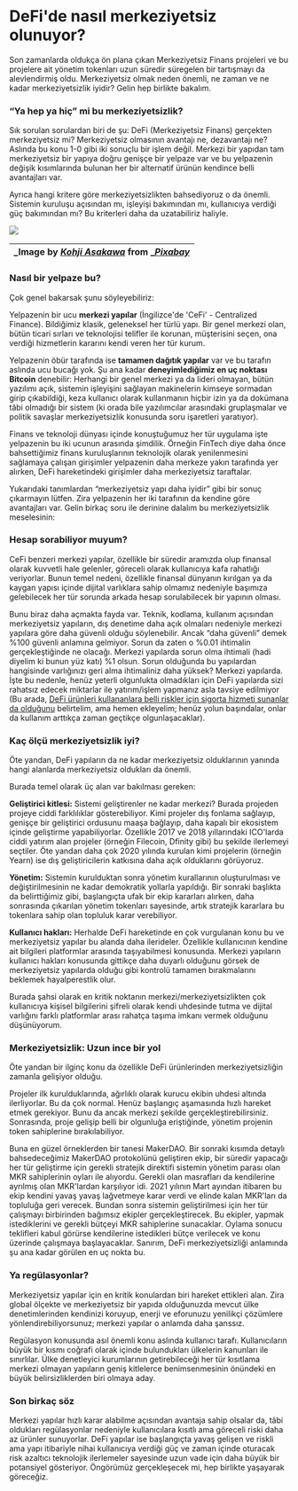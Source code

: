 # DeFi'de nasıl merkeziyetsiz olunuyor?

Son zamanlarda oldukça ön plana çıkan Merkeziyetsiz Finans projeleri ve bu projelere ait yönetim tokenları uzun süredir süregelen bir tartışmayı da alevlendirmiş oldu. Merkeziyetsiz olmak neden önemli, ne zaman ve ne kadar merkeziyetsizlik iyidir? Gelin hep birlikte bakalım.&#x20;

### “Ya hep ya hiç” mi bu merkeziyetsizlik?

Sık sorulan sorulardan biri de şu: DeFi (Merkeziyetsiz Finans) gerçekten merkeziyetsiz mi? Merkeziyetsiz olmasının avantajı ne, dezavantajı ne? Aslında bu konu 1-0 gibi iki sonuçlu bir işlem değil. Merkezi bir yapıdan tam merkeziyetsiz bir yapıya doğru genişçe bir yelpaze var ve bu yelpazenin değişik kısımlarında bulunan her bir alternatif ürünün kendince belli avantajları var.

Ayrıca hangi kritere göre merkeziyetsizlikten bahsediyoruz o da önemli. Sistemin kuruluşu açısından mı, işleyişi bakımından mı, kullanıcıya verdiği güç bakımından mı? Bu kriterleri daha da uzatabiliriz haliyle.

![](../.gitbook/assets/010805-defiden-cefiye-flower-field-250016\_1280.jpg)

| _Image by _[_Kohji Asakawa_](https://pixabay.com/users/DeltaWorks-37465/)_ from _[_Pixabay_](https://pixabay.com) |
| ----------------------------------------------------------------------------------------------------------------- |

### Nasıl bir yelpaze bu?

Çok genel bakarsak şunu söyleyebiliriz:

Yelpazenin bir ucu **merkezi yapılar** (İngilizce'de 'CeFi' - Centralized Finance). Bildiğimiz klasik, geleneksel her türlü yapı. Bir genel merkezi olan, bütün ticari sırları ve teknolojisi telifler ile korunan, müşterisini seçen, ona verdiği hizmetlerin kararını kendi veren her tür kurum.

Yelpazenin öbür tarafında ise **tamamen dağıtık yapılar** var ve bu tarafın aslında ucu bucağı yok. Şu ana kadar **deneyimlediğimiz en uç noktası Bitcoin** denebilir: Herhangi bir genel merkezi ya da lideri olmayan, bütün yazılımı açık, sistemin işleyişini sağlayan makinelerin kimseye sormadan girip çıkabildiği, keza kullanıcı olarak kullanmanın hiçbir izin ya da dokümana tâbi olmadığı bir sistem (ki orada bile yazılımcılar arasındaki gruplaşmalar ve politik savaşlar merkeziyetsizlik konusunda soru işaretleri yaratıyor).

Finans ve teknoloji dünyası içinde konuştuğumuz her tür uygulama işte yelpazenin bu iki ucunun arasında şimdilik. Örneğin FinTech diye daha önce bahsettiğimiz finans kuruluşlarının teknolojik olarak yenilenmesini sağlamaya çalışan girişimler yelpazenin daha merkeze yakın tarafında yer alırken, DeFi hareketindeki girişimler daha merkeziyetsiz taraftalar.

Yukarıdaki tanımlardan “merkeziyetsiz yapı daha iyidir” gibi bir sonuç çıkarmayın lütfen. Zira yelpazenin her iki tarafının da kendine göre avantajları var. Gelin birkaç soru ile derinine dalalım bu merkeziyetsizlik meselesinin:&#x20;

### Hesap sorabiliyor muyum?

CeFi benzeri merkezi yapılar, özellikle bir süredir aramızda olup finansal olarak kuvvetli hale gelenler, göreceli olarak kullanıcıya kafa rahatlığı veriyorlar. Bunun temel nedeni, özellikle finansal dünyanın kırılgan ya da kaygan yapısı içinde dijital varlıklara sahip olmamız nedeniyle başımıza gelebilecek her tür sorunda arkada hesap sorulabilecek bir yapının olması.

Bunu biraz daha açmakta fayda var. Teknik, kodlama, kullanım açısından merkeziyetsiz yapıların, dış denetime daha açık olmaları nedeniyle merkezi yapılara göre daha güvenli olduğu söylenebilir. Ancak “daha güvenli” demek %100 güvenli anlamına gelmiyor. Sorun da zaten o %0.01 ihtimalin gerçekleştiğinde ne olacağı. Merkezi yapılarda sorun olma ihtimali (hadi diyelim ki bunun yüz katı) %1 olsun. Sorun olduğunda bu yapılardan hangisinde varlığınızı geri alma ihtimaliniz daha yüksek? Merkezi yapılarda. İşte bu nedenle, henüz yeterli olgunlukta olmadıkları için DeFi yapılarda sizi rahatsız edecek miktarlar ile yatırım/işlem yapmanız asla tavsiye edilmiyor (Bu arada, [DeFi ürünleri kullananlara belli riskler için sigorta hizmeti sunanlar da olduğunu](https://nexusmutual.io) belirtelim, ama hemen ekleyelim; henüz yolun başındalar, onlar da kullanım arttıkça zaman geçtikçe olgunlaşacaklar).

### Kaç ölçü merkeziyetsizlik iyi?

Öte yandan, DeFi yapıların da ne kadar merkeziyetsiz olduklarının yanında hangi alanlarda merkeziyetsiz oldukları da önemli.&#x20;

Burada temel olarak üç alan var bakılması gereken:&#x20;

**Geliştirici kitlesi:** Sistemi geliştirenler ne kadar merkezi? Burada projeden projeye ciddi farklılıklar gösterebiliyor. Kimi projeler dış fonlama sağlayıp, genişçe bir geliştirici ordusunu maaşa bağlayıp, daha kapalı bir ekosistem içinde geliştirme yapabiliyorlar. Özellikle 2017 ve 2018 yıllarındaki ICO'larda ciddi yatırım alan projeler (örneğin Filecoin, Dfinity gibi) bu şekilde ilerlemeyi seçtiler. Öte yandan daha çok 2020 yılında kurulan kimi projelerin (örneğin Yearn) ise dış geliştiricilerin katkısına daha açık olduklarını görüyoruz.&#x20;

**Yönetim:** Sistemin kurulduktan sonra yönetim kurallarının oluşturulması ve değiştirilmesinin ne kadar demokratik yollarla yapıldığı. Bir sonraki başlıkta da belirttiğimiz gibi, başlangıçta ufak bir ekip kararları alırken, daha sonrasında çıkarılan yönetim tokenları sayesinde, artık stratejik kararlara bu tokenlara sahip olan topluluk karar verebiliyor.&#x20;

**Kullanıcı hakları:** Herhalde DeFi hareketinde en çok vurgulanan konu bu ve merkeziyetsiz yapılar bu alanda daha ilerideler. Özellikle kullanıcının kendine ait bilgileri platformlar arasında taşıyabilmesi konusunda. Merkezi yapıların kullanıcı hakları konusunda gittikçe daha duyarlı olduğunu görsek de merkeziyetsiz yapılarda olduğu gibi kontrolü tamamen bırakmalarını beklemek hayalperestlik olur.

Burada şahsi olarak en kritik noktanın merkezi/merkeziyetsizlikten çok kullanıcıya kişisel bilgilerini şifreli olarak kendi uhdesinde tutma ve dijital varlığını farklı platformlar arası rahatça taşıma imkanı vermek olduğunu düşünüyorum.

### Merkeziyetsizlik: Uzun ince bir yol

Öte yandan bir ilginç konu da özellikle DeFi ürünlerinden merkeziyetsizliğin zamanla gelişiyor olduğu.&#x20;

Projeler ilk kurulduklarında, ağırlıklı olarak kurucu ekibin uhdesi altında ilerliyorlar.  Bu da çok normal. Henüz başlangıç aşamasında hızlı hareket etmek gerekiyor. Bunu da ancak merkezi şekilde gerçekleştirebilirsiniz. Sonrasında, proje gelişip belli bir olgunluğa eriştiğinde, yönetim projenin token sahiplerine bırakılabiliyor.&#x20;

Buna en güzel örneklerden bir tanesi MakerDAO. Bir sonraki kısımda detaylı bahsedeceğimiz MakerDAO protokolünü geliştiren ekip, bir süredir yapacağı her tür geliştirme için gerekli stratejik direktifi sistemin yönetim parası olan MKR sahiplerinin oyları ile alıyordu. Gerekli olan masrafları da kendilerine ayrılmış olan MKR'lardan karşılıyor idi. 2021 yılının Mart ayından itibaren bu ekip kendini yavaş yavaş lağvetmeye karar verdi ve elinde kalan MKR'ları da topluluğa geri verecek. Bundan sonra sistemin geliştirilmesi için her tür çalışmayı birbirinden bağımsız ekipler gerçekleştirecek. Bu ekipler, yapmak istediklerini ve gerekli bütçeyi MKR sahiplerine sunacaklar. Oylama sonucu teklifleri kabul görürse kendilerine istedikleri bütçe verilecek ve konu üzerinde çalışmaya başlayacaklar. Sanırım, DeFi merkeziyetsizliği anlamında şu ana kadar görülen en uç nokta bu.&#x20;

### Ya regülasyonlar?

Merkeziyetsiz yapılar için en kritik konulardan biri hareket ettikleri alan. Zira global ölçekte ve merkeziyetsiz bir yapıda olduğunuzda mevcut ülke denetimlerinden kendinizi koruyup, enerji ve eforunuzu yenilikçi çözümlere yönlendirebiliyorsunuz; merkezi yapılar o anlamda daha şanssız.

Regülasyon konusunda asıl önemli konu aslında kullanıcı tarafı. Kullanıcıların büyük bir kısmı coğrafi olarak içinde bulundukları ülkelerin kanunları ile sınırlılar. Ülke denetleyici kurumlarının getirebileceği her tür kısıtlama merkezi olmayan yapıların geniş kitlelerce benimsenmesinin önündeki en büyük belirsizliklerden biri olmaya aday.

### Son birkaç söz

Merkezi yapılar hızlı karar alabilme açısından avantaja sahip olsalar da, tâbi oldukları regülasyonlar nedeniyle kullanıcılara kısıtlı ama göreceli riski daha az ürünler sunuyorlar. DeFi yapılar ise başlangıçta yavaş gelişen ve riskli ama yapı itibariyle nihai kullanıcıya verdiği güç ve zaman içinde oturacak risk azaltıcı teknolojik ilerlemeler sayesinde uzun vade için daha büyük bir potansiyel gösteriyor. Öngörümüz gerçekleşecek mi, hep birlikte yaşayarak göreceğiz.
